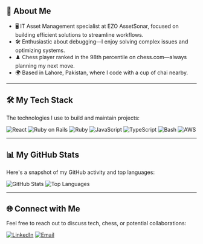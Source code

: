 ## 🌟 About Me
- 🖥️ IT Asset Management specialist at EZO AssetSonar, focused on building efficient solutions to streamline workflows.
- 🛠️ Enthusiastic about debugging—I enjoy solving complex issues and optimizing systems.
- ♟️ Chess player ranked in the 98th percentile on chess.com—always planning my next move.
- 🌍 Based in Lahore, Pakistan, where I code with a cup of chai nearby.

---

## 🛠️ My Tech Stack
The technologies I use to build and maintain projects:

![React](https://img.shields.io/badge/-React-61DAFB?logo=react&logoColor=white&style=flat)
![Ruby on Rails](https://img.shields.io/badge/-Ruby%20on%20Rails-CC0000?logo=ruby-on-rails&logoColor=white&style=flat)
![Ruby](https://img.shields.io/badge/-Ruby-CC342D?logo=ruby&logoColor=white&style=flat)
![JavaScript](https://img.shields.io/badge/-JavaScript-F7DF1E?logo=javascript&logoColor=black&style=flat)
![TypeScript](https://img.shields.io/badge/-TypeScript-3178C6?logo=typescript&logoColor=white&style=flat)
![Bash](https://img.shields.io/badge/-Bash-4EAA25?logo=gnu-bash&logoColor=white&style=flat)
![AWS](https://img.shields.io/badge/-AWS-232F3E?logo=amazon-aws&logoColor=white&style=flat)

---

## 📊 My GitHub Stats
Here's a snapshot of my GitHub activity and top languages:

![GitHub Stats](https://github-readme-stats.vercel.app/api?username=haroon26&show_icons=true&theme=github&hide_border=true)
![Top Languages](https://github-readme-stats.vercel.app/api/top-langs/?username=haroon26&layout=compact&theme=github&hide_border=true)

---

## 🌐 Connect with Me
Feel free to reach out to discuss tech, chess, or potential collaborations:

[![LinkedIn](https://img.shields.io/badge/-LinkedIn-0A66C2?logo=linkedin&logoColor=white&style=flat)](https://www.linkedin.com/in/rharoon26)
[![Email](https://img.shields.io/badge/-Email-D14836?logo=gmail&logoColor=white&style=flat)](mailto:haroonar32@gmail.com)
